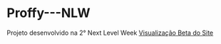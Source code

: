 # Proffy---NLW
Projeto desenvolvido na 2° Next Level Week
<a href="https://proffy-nlw-beta.vercel.app/">Visualização Beta do Site </a>
